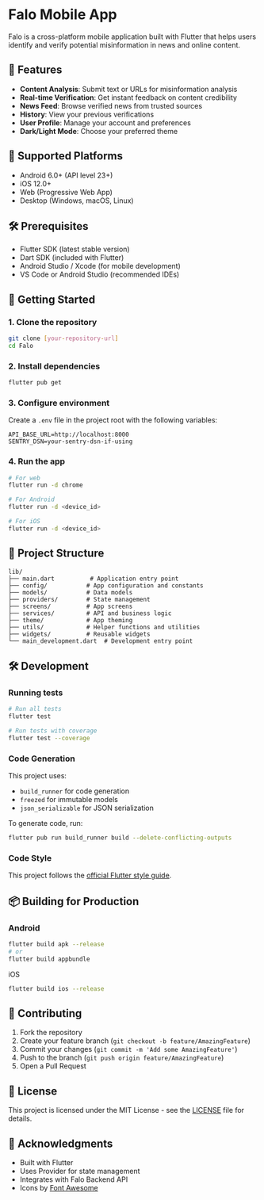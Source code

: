 # Falo Mobile App

Falo is a cross-platform mobile application built with Flutter that helps users identify and verify potential misinformation in news and online content.

## 🚀 Features

- **Content Analysis**: Submit text or URLs for misinformation analysis
- **Real-time Verification**: Get instant feedback on content credibility
- **News Feed**: Browse verified news from trusted sources
- **History**: View your previous verifications
- **User Profile**: Manage your account and preferences
- **Dark/Light Mode**: Choose your preferred theme

## 📱 Supported Platforms

- Android 6.0+ (API level 23+)
- iOS 12.0+
- Web (Progressive Web App)
- Desktop (Windows, macOS, Linux)

## 🛠️ Prerequisites

- Flutter SDK (latest stable version)
- Dart SDK (included with Flutter)
- Android Studio / Xcode (for mobile development)
- VS Code or Android Studio (recommended IDEs)

## 🚀 Getting Started

### 1. Clone the repository
```bash
git clone [your-repository-url]
cd Falo
```

### 2. Install dependencies
```bash
flutter pub get
```

### 3. Configure environment
Create a `.env` file in the project root with the following variables:
```
API_BASE_URL=http://localhost:8000
SENTRY_DSN=your-sentry-dsn-if-using
```

### 4. Run the app
```bash
# For web
flutter run -d chrome

# For Android
flutter run -d <device_id>

# For iOS
flutter run -d <device_id>
```

## 📂 Project Structure

```
lib/
├── main.dart          # Application entry point
├── config/           # App configuration and constants
├── models/           # Data models
├── providers/        # State management
├── screens/          # App screens
├── services/         # API and business logic
├── theme/            # App theming
├── utils/            # Helper functions and utilities
├── widgets/          # Reusable widgets
└── main_development.dart  # Development entry point
```

## 🛠 Development

### Running tests
```bash
# Run all tests
flutter test

# Run tests with coverage
flutter test --coverage
```

### Code Generation
This project uses:
- `build_runner` for code generation
- `freezed` for immutable models
- `json_serializable` for JSON serialization

To generate code, run:
```bash
flutter pub run build_runner build --delete-conflicting-outputs
```

### Code Style
This project follows the [official Flutter style guide](https://github.com/flutter/flutter/wiki/Style-guide-for-Flutter-repo).

## 📦 Building for Production

### Android
```bash
flutter build apk --release
# or
flutter build appbundle
```

iOS
```bash
flutter build ios --release
```

## 🤝 Contributing

1. Fork the repository
2. Create your feature branch (`git checkout -b feature/AmazingFeature`)
3. Commit your changes (`git commit -m 'Add some AmazingFeature'`)
4. Push to the branch (`git push origin feature/AmazingFeature`)
5. Open a Pull Request

## 📝 License

This project is licensed under the MIT License - see the [LICENSE](LICENSE) file for details.

## 🙏 Acknowledgments

- Built with Flutter
- Uses Provider for state management
- Integrates with Falo Backend API
- Icons by [Font Awesome](https://fontawesome.com/)

